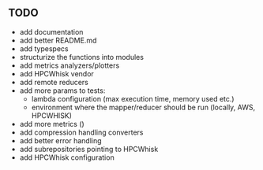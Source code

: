 ## TODO
* add documentation
* add better README.md
* add typespecs
* structurize the functions into modules
* add metrics analyzers/plotters
* add HPCWhisk vendor
* add remote reducers
* add more params to tests:
  * lambda configuration (max execution time, memory used etc.)
  * environment where the mapper/reducer should be run (locally, AWS, HPCWHISK)
* add more metrics ()
* add compression handling converters
* add better error handling
* add subrepositories pointing to HPCWhisk
* add HPCWhisk configuration